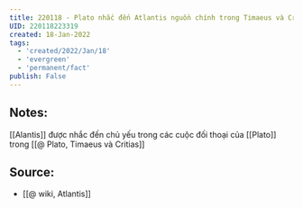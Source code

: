 ```yaml
---
title: 220118 - Plato nhắc đến Atlantis nguồn chính trong Timaeus và Critias
UID: 220118223319
created: 18-Jan-2022
tags:
  - 'created/2022/Jan/18'
  - 'evergreen'
  - 'permanent/fact'
publish: False
---
```

## Notes:
[[Alantis]] được nhắc đến chủ yếu trong các cuộc đối thoại của [[Plato]] trong [[@ Plato, Timaeus và Critias]]

## Source:
- [[@ wiki, Atlantis]]

